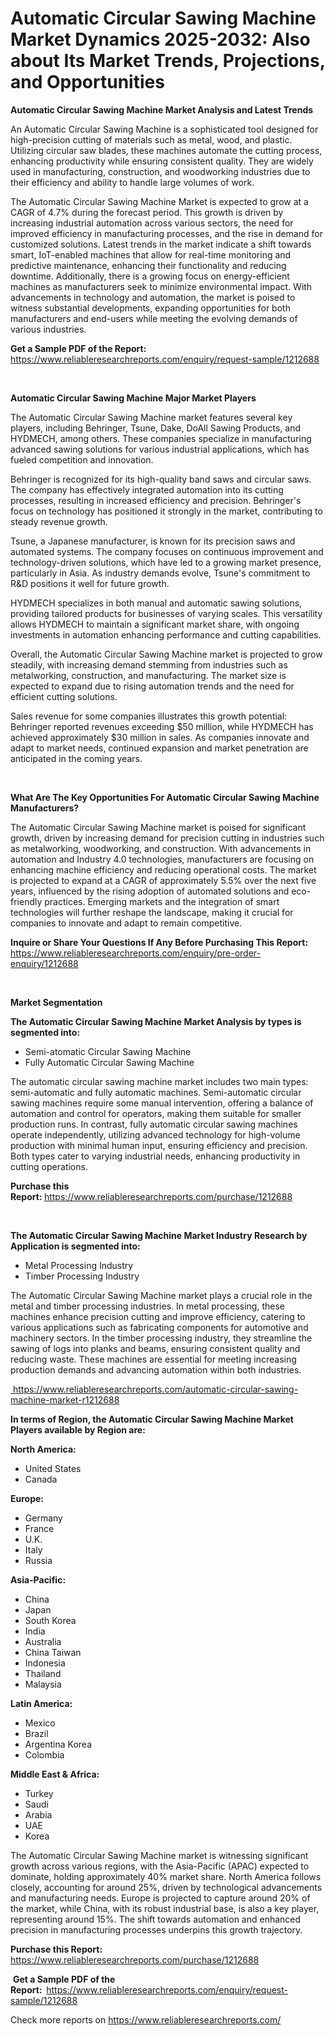 <p><h1>Automatic Circular Sawing Machine Market Dynamics 2025-2032: Also about Its Market Trends, Projections, and Opportunities</h1></p><p><strong>Automatic Circular Sawing Machine Market Analysis and Latest Trends</strong></p>
<p><p>An Automatic Circular Sawing Machine is a sophisticated tool designed for high-precision cutting of materials such as metal, wood, and plastic. Utilizing circular saw blades, these machines automate the cutting process, enhancing productivity while ensuring consistent quality. They are widely used in manufacturing, construction, and woodworking industries due to their efficiency and ability to handle large volumes of work.</p><p>The Automatic Circular Sawing Machine Market is expected to grow at a CAGR of 4.7% during the forecast period. This growth is driven by increasing industrial automation across various sectors, the need for improved efficiency in manufacturing processes, and the rise in demand for customized solutions. Latest trends in the market indicate a shift towards smart, IoT-enabled machines that allow for real-time monitoring and predictive maintenance, enhancing their functionality and reducing downtime. Additionally, there is a growing focus on energy-efficient machines as manufacturers seek to minimize environmental impact. With advancements in technology and automation, the market is poised to witness substantial developments, expanding opportunities for both manufacturers and end-users while meeting the evolving demands of various industries.</p></p>
<p><strong>Get a Sample PDF of the Report:&nbsp;</strong> <a href="https://www.reliableresearchreports.com/enquiry/request-sample/1212688?utm_campaign=3012&utm_medium=2&utm_source=Github&utm_content=ia&utm_term=24032025&utm_id=automatic-circular-sawing-machine">https://www.reliableresearchreports.com/enquiry/request-sample/1212688</a></p>
<p>&nbsp;</p>
<p><strong>Automatic Circular Sawing Machine Major Market Players</strong></p>
<p><p>The Automatic Circular Sawing Machine market features several key players, including Behringer, Tsune, Dake, DoAll Sawing Products, and HYDMECH, among others. These companies specialize in manufacturing advanced sawing solutions for various industrial applications, which has fueled competition and innovation.</p><p>Behringer is recognized for its high-quality band saws and circular saws. The company has effectively integrated automation into its cutting processes, resulting in increased efficiency and precision. Behringer's focus on technology has positioned it strongly in the market, contributing to steady revenue growth.</p><p>Tsune, a Japanese manufacturer, is known for its precision saws and automated systems. The company focuses on continuous improvement and technology-driven solutions, which have led to a growing market presence, particularly in Asia. As industry demands evolve, Tsune's commitment to R&D positions it well for future growth.</p><p>HYDMECH specializes in both manual and automatic sawing solutions, providing tailored products for businesses of varying scales. This versatility allows HYDMECH to maintain a significant market share, with ongoing investments in automation enhancing performance and cutting capabilities. </p><p>Overall, the Automatic Circular Sawing Machine market is projected to grow steadily, with increasing demand stemming from industries such as metalworking, construction, and manufacturing. The market size is expected to expand due to rising automation trends and the need for efficient cutting solutions.</p><p>Sales revenue for some companies illustrates this growth potential: Behringer reported revenues exceeding $50 million, while HYDMECH has achieved approximately $30 million in sales. As companies innovate and adapt to market needs, continued expansion and market penetration are anticipated in the coming years.</p></p>
<p>&nbsp;</p>
<p><strong>What Are The Key Opportunities For Automatic Circular Sawing Machine Manufacturers?</strong></p>
<p><p>The Automatic Circular Sawing Machine market is poised for significant growth, driven by increasing demand for precision cutting in industries such as metalworking, woodworking, and construction. With advancements in automation and Industry 4.0 technologies, manufacturers are focusing on enhancing machine efficiency and reducing operational costs. The market is projected to expand at a CAGR of approximately 5.5% over the next five years, influenced by the rising adoption of automated solutions and eco-friendly practices. Emerging markets and the integration of smart technologies will further reshape the landscape, making it crucial for companies to innovate and adapt to remain competitive.</p></p>
<p><strong>Inquire or Share Your Questions If Any Before Purchasing This Report:</strong> <a href="https://www.reliableresearchreports.com/enquiry/pre-order-enquiry/1212688?utm_campaign=3012&utm_medium=2&utm_source=Github&utm_content=ia&utm_term=24032025&utm_id=automatic-circular-sawing-machine">https://www.reliableresearchreports.com/enquiry/pre-order-enquiry/1212688</a></p>
<p>&nbsp;</p>
<p><strong>Market Segmentation</strong></p>
<p><strong>The Automatic Circular Sawing Machine Market Analysis by types is segmented into:</strong></p>
<p><ul><li>Semi-atomatic Circular Sawing Machine</li><li>Fully Automatic Circular Sawing Machine</li></ul></p>
<p><p>The automatic circular sawing machine market includes two main types: semi-automatic and fully automatic machines. Semi-automatic circular sawing machines require some manual intervention, offering a balance of automation and control for operators, making them suitable for smaller production runs. In contrast, fully automatic circular sawing machines operate independently, utilizing advanced technology for high-volume production with minimal human input, ensuring efficiency and precision. Both types cater to varying industrial needs, enhancing productivity in cutting operations.</p></p>
<p><strong>Purchase this Report:&nbsp;</strong><a href="https://www.reliableresearchreports.com/purchase/1212688?utm_campaign=3012&utm_medium=2&utm_source=Github&utm_content=ia&utm_term=24032025&utm_id=automatic-circular-sawing-machine">https://www.reliableresearchreports.com/purchase/1212688</a></p>
<p>&nbsp;</p>
<p><strong>The Automatic Circular Sawing Machine Market Industry Research by Application is segmented into:</strong></p>
<p><ul><li>Metal Processing Industry</li><li>Timber Processing Industry</li></ul></p>
<p><p>The Automatic Circular Sawing Machine market plays a crucial role in the metal and timber processing industries. In metal processing, these machines enhance precision cutting and improve efficiency, catering to various applications such as fabricating components for automotive and machinery sectors. In the timber processing industry, they streamline the sawing of logs into planks and beams, ensuring consistent quality and reducing waste. These machines are essential for meeting increasing production demands and advancing automation within both industries.</p></p>
<p><a href="https://www.reliableresearchreports.com/automatic-circular-sawing-machine-market-r1212688?utm_campaign=3012&utm_medium=2&utm_source=Github&utm_content=ia&utm_term=24032025&utm_id=automatic-circular-sawing-machine">&nbsp;https://www.reliableresearchreports.com/automatic-circular-sawing-machine-market-r1212688</a></p>
<p><strong>In terms of Region, the Automatic Circular Sawing Machine Market Players available by Region are:</strong></p>
<p>
    <p> <strong> North America: </strong>
        <ul>
            <li>United States</li>
            <li>Canada</li>
        </ul>
        </p> 
    <p> <strong> Europe: </strong>
        <ul>
            <li>Germany</li>
            <li>France</li>
            <li>U.K.</li>
            <li>Italy</li>
            <li>Russia</li>
        </ul>
        </p> 
    <p> <strong> Asia-Pacific: </strong>
        <ul>
            <li>China</li>
            <li>Japan</li>
            <li>South Korea</li>
            <li>India</li>
            <li>Australia</li>
            <li>China Taiwan</li>
            <li>Indonesia</li>
            <li>Thailand</li>
            <li>Malaysia</li>
        </ul>
        </p> 
    <p> <strong> Latin America: </strong>
        <ul>
            <li>Mexico</li>
            <li>Brazil</li>
            <li>Argentina Korea</li>
            <li>Colombia</li>
        </ul>
        </p> 
    <p> <strong> Middle East & Africa: </strong>
        <ul>
            <li>Turkey</li>
            <li>Saudi</li>
            <li>Arabia</li>
            <li>UAE</li>
            <li>Korea</li>
        </ul>
    </p>
    </p>
<p><p>The Automatic Circular Sawing Machine market is witnessing significant growth across various regions, with the Asia-Pacific (APAC) expected to dominate, holding approximately 40% market share. North America follows closely, accounting for around 25%, driven by technological advancements and manufacturing needs. Europe is projected to capture around 20% of the market, while China, with its robust industrial base, is also a key player, representing around 15%. The shift towards automation and enhanced precision in manufacturing processes underpins this growth trajectory.</p></p>
<p><strong>Purchase this Report: </strong><a href="https://www.reliableresearchreports.com/purchase/1212688?utm_campaign=3012&utm_medium=2&utm_source=Github&utm_content=ia&utm_term=24032025&utm_id=automatic-circular-sawing-machine">https://www.reliableresearchreports.com/purchase/1212688</a></p>
<p>&nbsp;<strong>Get a Sample PDF of the Report:&nbsp;&nbsp;</strong><a href="https://www.reliableresearchreports.com/enquiry/request-sample/1212688?utm_campaign=3012&utm_medium=2&utm_source=Github&utm_content=ia&utm_term=24032025&utm_id=automatic-circular-sawing-machine">https://www.reliableresearchreports.com/enquiry/request-sample/1212688</a></p>
<p><strong></strong></p>
<p>Check more reports on <a href="https://www.reliableresearchreports.com/?utm_campaign=3012&utm_medium=2&utm_source=Github&utm_content=ia&utm_term=24032025&utm_id=automatic-circular-sawing-machine">https://www.reliableresearchreports.com/</a></p>